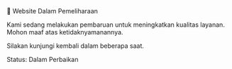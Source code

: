 <html lang="id">
<head>
  <meta charset="UTF-8" />
  <meta name="viewport" content="width=device-width, initial-scale=1.0" />
  <title>Website Sedang Diperbarui</title>
  <link href="https://cdn.jsdelivr.net/npm/tailwindcss@2.2.19/dist/tailwind.min.css" rel="stylesheet" />
</head>
<body class="bg-gray-100 flex items-center justify-center min-h-screen px-4">
  <div class="bg-white shadow-lg rounded-2xl p-8 max-w-xl text-center space-y-4">
    <div class="text-4xl font-bold text-gray-800">🔧 Website Dalam Pemeliharaan</div>
    <p class="text-gray-600 text-lg">
      Kami sedang melakukan pembaruan untuk meningkatkan kualitas layanan. Mohon maaf atas ketidaknyamanannya.
    </p>
    <p class="text-sm text-gray-500 italic">Silakan kunjungi kembali dalam beberapa saat.</p>
    <div class="mt-4">
      <span class="inline-block bg-yellow-100 text-yellow-800 text-sm font-semibold px-3 py-1 rounded-full">
        Status: Dalam Perbaikan
      </span>
    </div>
  </div>
</body>
</html>
